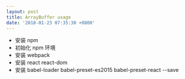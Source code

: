 ```yaml
---
layout: post
title: ArrayBuffer usage
date: '2018-01-23 07:35:30 +0800'
---
```


- 安装 npm
- 初始化 npm 环境
- 安装 webpack
- 安装 react react-dom
- 安装 babel-loader babel-preset-es2015 babel-preset-react --save
